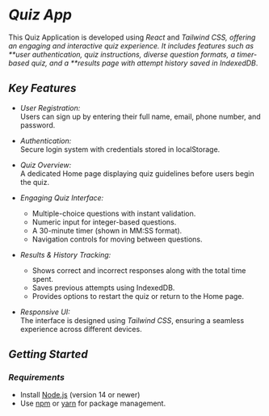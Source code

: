 # _Quiz App_

This Quiz Application is developed using _React_ and _Tailwind CSS, offering an engaging and interactive quiz experience. It includes features such as **user authentication, quiz instructions, diverse question formats, a timer-based quiz, and a **results page with attempt history saved in IndexedDB_.

## _Key Features_

- _User Registration:_  
  Users can sign up by entering their full name, email, phone number, and password.

- _Authentication:_  
  Secure login system with credentials stored in localStorage.

- _Quiz Overview:_  
  A dedicated Home page displaying quiz guidelines before users begin the quiz.

- _Engaging Quiz Interface:_

  - Multiple-choice questions with instant validation.
  - Numeric input for integer-based questions.
  - A 30-minute timer (shown in MM:SS format).
  - Navigation controls for moving between questions.

- _Results & History Tracking:_

  - Shows correct and incorrect responses along with the total time spent.
  - Saves previous attempts using IndexedDB.
  - Provides options to restart the quiz or return to the Home page.

- _Responsive UI:_  
  The interface is designed using _Tailwind CSS_, ensuring a seamless experience across different devices.

## _Getting Started_

### _Requirements_

- Install [Node.js](https://nodejs.org/) (version 14 or newer)
- Use [npm](https://www.npmjs.com/) or [yarn](https://yarnpkg.com/) for package management.
